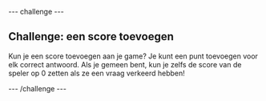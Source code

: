 \--- challenge \---

## Challenge: een score toevoegen

Kun je een score toevoegen aan je game? Je kunt een punt toevoegen voor elk correct antwoord. Als je gemeen bent, kun je zelfs de score van de speler op 0 zetten als ze een vraag verkeerd hebben!

\--- /challenge \---